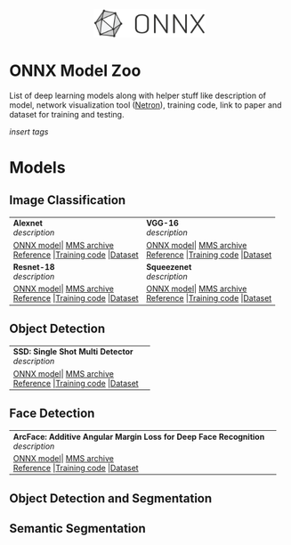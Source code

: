 <p align="center">
<img src="ONNX_logo_main.png" width="40%"/>
</p>

# ONNX Model Zoo

List of deep learning models along with helper stuff like description of model, network visualization tool ([Netron](https://lutzroeder.github.io/Netron)), training code, link to paper and dataset for training and testing.

*insert tags*
<!--
[![Awesome](https://cdn.rawgit.com/sindresorhus/awesome/d7305f38d29fed78fa85652e3a63e154dd8e8829/media/badge.svg)](https://github.com/sindresorhus/awesome)
[![PRs Welcome](https://img.shields.io/badge/PRs-welcome-brightgreen.svg)](http://makeapullrequest.com)
-->

# Models
## Image Classification
| | |
|-|-|
|<b>Alexnet</b><br> *description*|<b>VGG-16</b><br> *description*|
| [ONNX model]()\| [MMS archive]() <br>[Reference](https://papers.nips.cc/paper/4824-imagenet-classification-with-deep-convolutional-neural-networks.pdf) \|[Training code]() \|[Dataset]() |[ONNX model]()\| [MMS archive]() <br>[Reference](https://arxiv.org/abs/1409.1556) \|[Training code]() \|[Dataset]() |
|<b> Resnet-18</b><br> *description*|<b>Squeezenet</b><br> *description*|
| [ONNX model]()\| [MMS archive]() <br>[Reference](https://www.cv-foundation.org/openaccess/content_cvpr_2016/papers/He_Deep_Residual_Learning_CVPR_2016_paper.pdf) \|[Training code]() \|[Dataset]() |[ONNX model]()\| [MMS archive]() <br>[Reference](https://arxiv.org/abs/1602.07360) \|[Training code]() \|[Dataset]() |

## Object Detection
| | |
|-|-|
|<b>SSD: Single Shot Multi Detector</b><br> *description*||
| [ONNX model]()\| [MMS archive]() <br>[Reference](https://arxiv.org/abs/1512.02325) \|[Training code]() \|[Dataset]() ||

## Face Detection
| | |
|-|-|
|<b>ArcFace: Additive Angular Margin Loss for Deep Face Recognition</b><br> *description*||
| [ONNX model]()\| [MMS archive]() <br>[Reference](https://arxiv.org/abs/1801.07698) \|[Training code]() \|[Dataset]() ||

## Object Detection and Segmentation

## Semantic Segmentation
